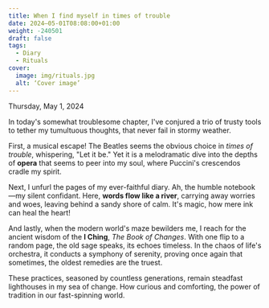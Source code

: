 ```yaml
---
title: When I find myself in times of trouble
date: 2024–05-01T08:08:00+01:00
weight: -240501
draft: false
tags:
  - Diary
  - Rituals
cover:
  image: img/rituals.jpg
  alt: ‘Cover image’
---
```


Thursday, May 1, 2024

In today's somewhat troublesome chapter,  I've conjured a trio of trusty tools to tether my tumultuous thoughts, that never fail in stormy weather.

First, a musical escape! The Beatles seems the obvious choice in *times of trouble*, whispering, "Let it be." Yet it is a melodramatic dive into the depths of **opera** that seems to peer into my soul, where Puccini's crescendos cradle my spirit. 

Next, I unfurl the pages of my ever-faithful diary. Ah, the humble notebook—my silent confidant. Here, **words flow like a river**, carrying away worries and woes, leaving behind a sandy shore of calm. It's magic, how mere ink can heal the heart!

And lastly, when the modern world's maze bewilders me, I reach for the ancient wisdom of the **I Ching**, *The Book of Changes*. With one flip to a random page, the old sage speaks, its echoes timeless. In the chaos of life's orchestra, it conducts a symphony of serenity, proving once again that sometimes, the oldest remedies are the truest.

These practices, seasoned by countless generations, remain steadfast lighthouses in my sea of change. How curious and comforting, the power of tradition in our fast-spinning world.
